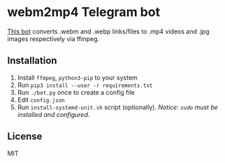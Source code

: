# webm2mp4 Telegram bot

[This bot](https://t.me/Kala2XBot) converts .webm and .webp links/files to .mp4 videos and .jpg images respectively via ffmpeg.

## Installation

1. Install `ffmpeg`, `python3-pip` to your system
2. Run `pip3 install --user -r requirements.txt`
3. Run `./bot.py` once to create a config file
4. Edit `config.json`
5. Run `install-systemd-unit.sh` script (optionally). _Notice: `sudo` must be installed and configured._

## License

MIT
